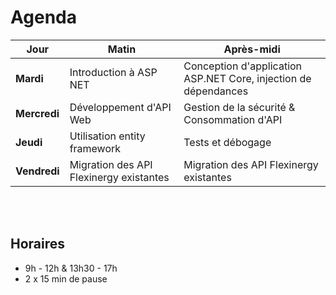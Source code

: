 # Agenda

<!-- Table in markdown  -->
| Jour | Matin| Après-midi|
|------|-------|-------------------|
|**Mardi**| Introduction à ASP NET | Conception d'application ASP.NET Core, injection de dépendances |
|**Mercredi**| Développement d'API Web | Gestion de la sécurité & Consommation d'API|
|**Jeudi**|Utilisation entity framework | Tests et débogage |
|**Vendredi**| Migration des API Flexinergy existantes | Migration des API Flexinergy existantes |

<br><br>

## Horaires

* 9h - 12h & 13h30 - 17h
* 2 x 15 min de pause
